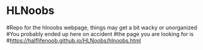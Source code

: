 # HLNoobs
#Repo for the hlnoobs webpage,
things may get a bit wacky or unorganized 
#You probably ended up here on accident
#the page you are looking for is 
#https://halflifenoob.github.io/HLNoobs/hlnoobs.html
